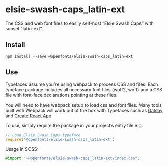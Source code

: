 
# elsie-swash-caps_latin-ext

The CSS and web font files to easily self-host “Elsie Swash Caps” with subset "latin-ext".

## Install

`npm install --save @openfonts/elsie-swash-caps_latin-ext`

## Use

Typefaces assume you’re using webpack to process CSS and files. Each typeface
package includes all necessary font files (woff2, woff) and a CSS file with
font-face declarations pointing at these files.

You will need to have webpack setup to load css and font files. Many tools built
with Webpack will work out of the box with Typefaces such as [Gatsby](https://github.com/gatsbyjs/gatsby)
and [Create React App](https://github.com/facebookincubator/create-react-app).

To use, simply require the package in your project’s entry file e.g.

```javascript
// Load Elsie Swash Caps typeface
require('@openfonts/elsie-swash-caps_latin-ext')
```

Usage in SCSS:
```scss
@import "~@openfonts/elsie-swash-caps_latin-ext/index.css";
```

